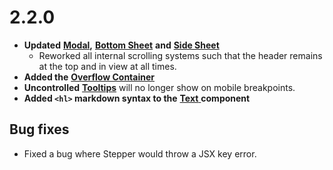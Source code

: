# 2.2.0

* **Updated** [**Modal**](../valence-core/components/overlays/modal.md)**,** [**Bottom Sheet**](../valence-app/components/overlays/bottom-sheet.md) **and** [**Side Sheet**](../valence-app/components/overlays/side-sheet.md)
  * Reworked all internal scrolling systems such that the header remains at the top and in view at all times.
* **Added the** [**Overflow Container**](../valence-core/components/layout/overflow-container.md)
* **Uncontrolled** [**Tooltips**](../valence-core/components/overlays/tooltip.md) will no longer show on mobile breakpoints.
* **Added `<hl>` markdown syntax to the** [**Text** ](../valence-core/components/display/text.md)**component**



## Bug fixes

* Fixed a bug where Stepper would throw a JSX key error.
